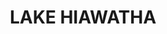 ---
lastmod: '2025-04-06T06:05:20+00:00'
latitude: -29.829194
layout: suburb
longitude: 153.187047
postcode: '2462'
state: NSW
title: LAKE HIAWATHA
url: /nsw/lake-hiawatha/
---